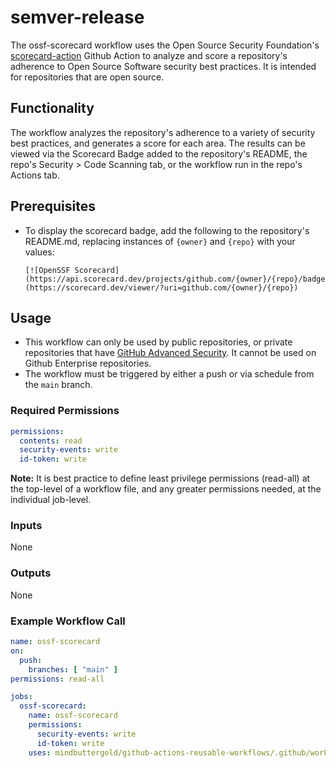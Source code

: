 # semver-release

The ossf-scorecard workflow uses the Open Source Security Foundation's [scorecard-action](https://github.com/ossf/scorecard-action/tree/v2.4.2/) Github Action to analyze and score a repository's adherence to Open Source Software security best practices. It is intended for repositories that are open source. 

## Functionality

The workflow analyzes the repository's adherence to a variety of security best practices, and generates a score for each area. The results can be viewed via the Scorecard Badge added to the repository's README, the repo's Security > Code Scanning tab, or the workflow run in the repo's Actions tab.

## Prerequisites

- To display the scorecard badge, add the following to the repository's README.md, replacing instances of `{owner}` and `{repo}` with your values:  

  ```
  [![OpenSSF Scorecard](https://api.scorecard.dev/projects/github.com/{owner}/{repo}/badge)](https://scorecard.dev/viewer/?uri=github.com/{owner}/{repo})
  ```

## Usage

- This workflow can only be used by public repositories, or private repositories that have [GitHub Advanced Security](https://docs.github.com/en/get-started/learning-about-github/about-github-advanced-security). It cannot be used on Github Enterprise repositories.
- The workflow must be triggered by either a push or via schedule from the `main` branch.

### Required Permissions

```yaml
permissions:
  contents: read
  security-events: write
  id-token: write
```

**Note:** It is best practice to define least privilege permissions (read-all) at the top-level of a workflow file, and any greater permissions needed, at the individual job-level.

### Inputs

None

### Outputs

None

### Example Workflow Call

```yaml
name: ossf-scorecard
on:
  push:
    branches: [ "main" ]
permissions: read-all

jobs:
  ossf-scorecard:
    name: ossf-scorecard
    permissions:
      security-events: write
      id-token: write
    uses: mindbuttergold/github-actions-reusable-workflows/.github/workflows/ossf-scorecard.yaml@v2
```
